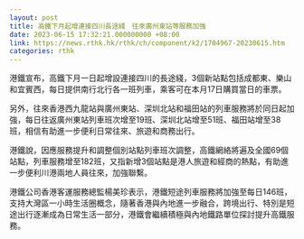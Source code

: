 ```yaml
---
layout: post
title: 高鐵下月起增連接四川長途綫　往來廣州東站等服務加強
date: 2023-06-15 17:32:21.000000000 +08:00
link: https://news.rthk.hk/rthk/ch/component/k2/1704967-20230615.htm
categories: rthk
---
```


港鐵宣布，高鐵下月一日起增設連接四川的長途綫，3個新站點包括成都東、樂山和宜賓西，每日提供南行北行各一班列車，乘客可在本月17日購買當日的車票。

另外，往來香港西九龍站與廣州東站、深圳北站和福田站的列車服務將於同日起加強，每日往返廣州東站列車班次增至19班、深圳北站增至51班、福田站增至38班，相信有助進一步便利日常往來、旅遊和商務出行。

港鐵說，因應服務提升和調整個別站點列車班次調整，高鐵網絡將遍及全國69個站點，列車服務增至182班，又指新增3個站點是港人旅遊和經商的熱點，有助進一步便利川港兩地人員往來，加強聯繫。

港鐵公司香港客運服務總監楊美珍表示，港鐵短途列車服務將加強至每日146班，支持大灣區一小時生活圈概念，隨著香港與內地進一步融合，跨境出行、特別是短途出行逐漸成為日常生活一部分，港鐵會繼續積極與內地鐵路單位探討提升高鐵服務。
